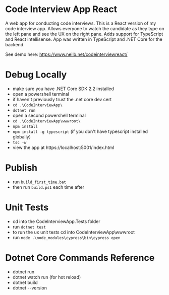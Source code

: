 # Code Interview App React

A web app for conducting code interviews. This is a React version of my code interview app. Allows everyone to watch the candidate as they type on the left pane and see the UX on the right pane. Adds support for TypeScript and React intellisense. App was written in TypeScript and .NET Core for the backend.

See demo here: https://www.neilb.net/codeinterviewreact/

# Debug Locally

- make sure you have .NET Core SDK 2.2 installed
- open a powershell terminal
- if haven't previously trust the .net core dev cert
- `cd .\CodeInterviewApp\`
- `dotnet run`
- open a second powershell terminal
- `cd .\CodeInterviewApp\wwwroot\`
- `npm install`
- `npm install -g typescript` (if you don't have typescript installed globally)
- `tsc -w`
- view the app at https://localhost:5001/index.html
 
# Publish

- run `build_first_time.bat`
- then run `build.ps1` each time after

# Unit Tests
- cd into the CodeInterviewApp.Tests folder
- run `dotnet test`
- to run the ux unit tests cd into CodeInterviewApp\wwwroot
- run `node .\node_modules\cypress\bin\cypress open`

# Dotnet Core Commands Reference

- dotnet run
- dotnet watch run (for hot reload)
- dotnet build
- dotnet --version
